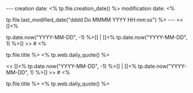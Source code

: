 --- creation date: <% tp.file.creation_date() %> modification date: <% 

tp.file.last_modified_date("dddd Do MMMM YYYY HH:mm:ss") %> --- << [[<% 

tp.date.now("YYYY-MM-DD", -1) %>]] | [[<% tp.date.now("YYYY-MM-DD", 1) %>]] >> # <% 

tp.file.title %> <% tp.web.daily_quote() %>




<< [[<% tp.date.now("YYYY-MM-DD", -1) %>]] | [[<% tp.date.now("YYYY-MM-DD", 1) %>]] >> # <% 

tp.file.title %> <% tp.web.daily_quote() %>